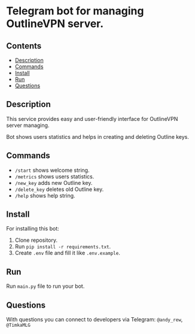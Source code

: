 # Telegram bot for managing OutlineVPN server.

## Contents

- [Description](#description)
- [Commands](#commands)
- [Install](#install)
- [Run](#run)
- [Questions](#questions)

## Description

This service provides easy and user-friendly interface for OutlineVPN server managing.

Bot shows users statistics and helps in creating and deleting Outline keys.

## Commands

- `/start` shows welcome string.
- `/metrics` shows users statistics.
- `/new_key` adds new Outline key.
- `/delete_key` deletes old Outline key.
- `/help` shows help string.

## Install

For installing this bot:

1. Clone repository.
2. Run `pip install -r requirements.txt`.
3. Create `.env` file and fill it like `.env.example`.

## Run

Run `main.py` file to run your bot.

## Questions

With questions you can connect to developers via Telegram: `@andy_rew`, `@TimkaMLG`